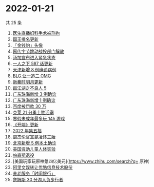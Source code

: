 # 2022-01-21

共 25 条

<!-- BEGIN -->
<!-- 最后更新时间 Fri Jan 21 2022 12:19:02 GMT+0800 (China Standard Time) -->

1. [医生直播妇科手术被刑拘](https://www.zhihu.com/search?q=医生直播妇科手术)
1. [国王排名更新](https://www.zhihu.com/search?q=国王排名)
1. [「金钱豹」头像](https://www.zhihu.com/search?q=金钱豹头像)
1. [网传字节跳动战投部门解散](https://www.zhihu.com/search?q=字节跳动)
1. [汤加宣布进入紧急状态](https://www.zhihu.com/search?q=汤加)
1. [一人之下 597 话更新](https://www.zhihu.com/search?q=一人之下)
1. [天津新增 8 例确诊病例](https://www.zhihu.com/search?q=天津疫情)
1. [BLG 让一追二 OMG](https://www.zhihu.com/search?q=blg)
1. [新秦时明月更新](https://www.zhihu.com/search?q=新秦时明月)
1. [画江湖之不良人 5](https://www.zhihu.com/search?q=不良人)
1. [广东珠海新增 3 例确诊](https://www.zhihu.com/search?q=广东疫情)
1. [广东珠海新增 1 例确诊](https://www.zhihu.com/search?q=广东疫情)
1. [百度被罚款 30 万](https://www.zhihu.com/search?q=百度被罚)
1. [克莱 21 分勇士胜活塞](https://www.zhihu.com/search?q=勇士)
1. [寒假未成年最多玩 14h 游戏](https://www.zhihu.com/search?q=游戏防沉迷)
1. [《开端》更新](https://www.zhihu.com/search?q=开端)
1. [2022 年集五福](https://www.zhihu.com/search?q=集五福)
1. [周杰伦官宣昆凌怀三胎](https://www.zhihu.com/search?q=周杰伦官宣三胎)
1. [北京新增 5 例本土确诊](https://www.zhihu.com/search?q=北京疫情)
1. [美国资助儿童人体实验](https://www.zhihu.com/search?q=美国资助人体实验)
1. [帕森斯退役](https://www.zhihu.com/search?q=帕森斯)
1. [美国玩家玩原神氪四亿美元](https://www.zhihu.com/search?q= 原神)
1. [阿里文娱转让优酷信息技术股份](https://www.zhihu.com/search?q=阿里文娱转让优酷股份)
1. [养老服务「时间银行」](https://www.zhihu.com/search?q=养老服务时间银行)
1. [詹姆斯 30 分湖人负步行者](https://www.zhihu.com/search?q=湖人)

<!-- END -->
